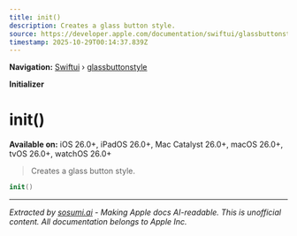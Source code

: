 ```yaml
---
title: init()
description: Creates a glass button style.
source: https://developer.apple.com/documentation/swiftui/glassbuttonstyle/init()
timestamp: 2025-10-29T00:14:37.839Z
---
```


**Navigation:** [Swiftui](/documentation/swiftui) › [glassbuttonstyle](/documentation/swiftui/glassbuttonstyle)

**Initializer**

# init()

**Available on:** iOS 26.0+, iPadOS 26.0+, Mac Catalyst 26.0+, macOS 26.0+, tvOS 26.0+, watchOS 26.0+

> Creates a glass button style.

```swift
init()
```

---

*Extracted by [sosumi.ai](https://sosumi.ai) - Making Apple docs AI-readable.*
*This is unofficial content. All documentation belongs to Apple Inc.*
